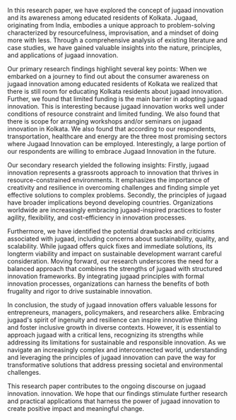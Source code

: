 In this research paper, we have explored the concept of jugaad innovation and its awareness among educated residents of Kolkata. Jugaad, originating from India, embodies a unique approach to problem-solving characterized by resourcefulness, improvisation, and a mindset of doing more with less. Through a comprehensive analysis of existing literature and case studies, we have gained valuable insights into the nature, principles, and applications of jugaad innovation. 
 
Our primary research findings highlight several key points: 
When we embarked on a journey to find out about the consumer awareness on jugaad innovation among educated residents of Kolkata we realized that there is still room for educating Kolkata residents about jugaad innovation. Further, we found that limited funding is the main barrier in adopting jugaad innovation. This is interesting because jugaad innovation works well under conditions of resource constraint and limited funding. We also found that there is scope for arranging workshops and/or seminars on jugaad innovation in Kolkata. We also found that according to our respondents, transportation, healthcare and energy are the three most promising sectors where Jugaad Innovation can be employed. Interestingly, a large portion of our respondents are willing to embrace Jugaad Innovation in the future. 
 
Our secondary research yielded the following insights: 
Firstly, jugaad innovation represents a grassroots approach to innovation that thrives in resource-constrained environments. It emphasizes the importance of creativity and resilience in overcoming challenges and finding simple yet effective solutions to complex problems. Secondly, the principles of jugaad have broader implications beyond developing countries. Organizations worldwide are increasingly embracing jugaad-inspired practices to foster agility, flexibility, and cost-efficiency in innovation processes. 
 
Furthermore, we have identified the potential drawbacks and criticisms associated with jugaad, including concerns about sustainability, quality, and scalability. While jugaad offers quick fixes and immediate solutions, its longterm viability and impact on sustainable development warrant careful consideration. Moving forward, our research underscores the need for a balanced approach that combines the strengths of jugaad with structured innovation frameworks. By integrating jugaad principles with formal innovation processes, organizations can harness the benefits of both frugality and rigor to drive sustainable innovation. 
 
In conclusion, the study of jugaad innovation offers valuable lessons for entrepreneurs, managers, policymakers, and researchers alike. Embracing jugaad's spirit of ingenuity and resilience can inspire innovative thinking and foster inclusive growth in diverse contexts. However, it is essential to approach jugaad with a critical lens, recognizing its strengths while addressing its limitations for sustainable and responsible innovation. As we navigate an increasingly complex and interconnected world, understanding and leveraging the principles of jugaad innovation can pave the way for transformative solutions that address pressing societal and environmental challenges. 
 
This research paper contributes to the ongoing discourse on jugaad innovation.  innovation. We hope that our findings stimulate further research and practical applications that harness the power of jugaad innovation to create positive impact and meaningful change. 
